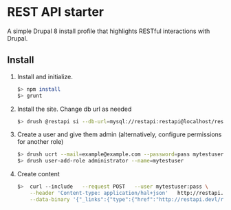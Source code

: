 # REST API starter

A simple Drupal 8 install profile that highlights RESTful interactions with Drupal.

## Install

1. Install and initialize.
   ``` bash
   $> npm install
   $> grunt
   ```
1. Install the site. Change db url as needed
   ``` bash
   $> drush @restapi si --db-url=mysql://restapi:restapi@localhost/restapi -y
   ```
1. Create a user and give them admin (alternatively, configure permissions for another role)
   ``` bash
   $> drush ucrt --mail=example@example.com --password=pass mytestuser
   $> drush user-add-role administrator --name=mytestuser
   ```
1. Create content
   ``` bash
   $>  curl --include   --request POST   --user mytestuser:pass \
       --header 'Content-type: application/hal+json'   http://restapi.devl/entity/node \
       --data-binary '{"_links":{"type":{"href":"http://restapi.devl/rest/type/node/page"}}, "title":[{"value":"test title"}]}'
   ```
